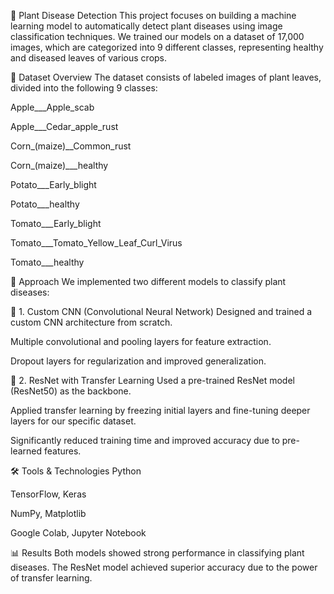 🌿 Plant Disease Detection
This project focuses on building a machine learning model to automatically detect plant diseases using image classification techniques. We trained our models on a dataset of 17,000 images, which are categorized into 9 different classes, representing healthy and diseased leaves of various crops.

📂 Dataset Overview
The dataset consists of labeled images of plant leaves, divided into the following 9 classes:

Apple___Apple_scab

Apple___Cedar_apple_rust

Corn_(maize)__Common_rust

Corn_(maize)___healthy

Potato___Early_blight

Potato___healthy

Tomato___Early_blight

Tomato___Tomato_Yellow_Leaf_Curl_Virus

Tomato___healthy

🧠 Approach
We implemented two different models to classify plant diseases:

🔸 1. Custom CNN (Convolutional Neural Network)
Designed and trained a custom CNN architecture from scratch.

Multiple convolutional and pooling layers for feature extraction.

Dropout layers for regularization and improved generalization.

🔸 2. ResNet with Transfer Learning
Used a pre-trained ResNet model (ResNet50) as the backbone.

Applied transfer learning by freezing initial layers and fine-tuning deeper layers for our specific dataset.

Significantly reduced training time and improved accuracy due to pre-learned features.

🛠️ Tools & Technologies
Python

TensorFlow, Keras

NumPy, Matplotlib

Google Colab, Jupyter Notebook

📊 Results
Both models showed strong performance in classifying plant diseases. The ResNet model achieved superior accuracy due to the power of transfer learning.
